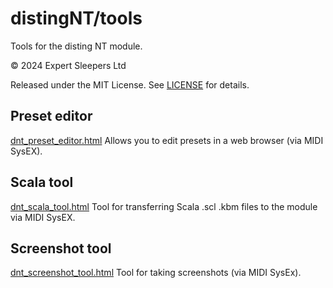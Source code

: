 # distingNT/tools
Tools for the disting NT module.

© 2024 Expert Sleepers Ltd

Released under the MIT License. See [LICENSE](LICENSE) for details.

## Preset editor
[dnt_preset_editor.html](dnt_preset_editor.html)
Allows you to edit presets in a web browser (via MIDI SysEX).

## Scala tool
[dnt_scala_tool.html](dnt_scala_tool.html)
Tool for transferring Scala .scl .kbm files to the module via MIDI SysEX.

## Screenshot tool
[dnt_screenshot_tool.html](dnt_screenshot_tool.html)
Tool for taking screenshots (via MIDI SysEx).
